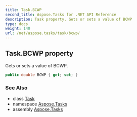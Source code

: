 ```yaml
---
title: Task.BCWP
second_title: Aspose.Tasks for .NET API Reference
description: Task property. Gets or sets a value of BCWP
type: docs
weight: 140
url: /net/aspose.tasks/task/bcwp/
---
```

## Task.BCWP property

Gets or sets a value of BCWP.

```csharp
public double BCWP { get; set; }
```

### See Also

* class [Task](../)
* namespace [Aspose.Tasks](../../task/)
* assembly [Aspose.Tasks](../../../)


